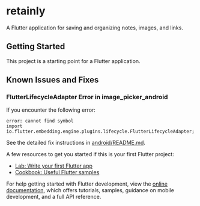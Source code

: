# retainly

A Flutter application for saving and organizing notes, images, and links.

## Getting Started

This project is a starting point for a Flutter application.

## Known Issues and Fixes

### FlutterLifecycleAdapter Error in image_picker_android

If you encounter the following error:
```
error: cannot find symbol
import io.flutter.embedding.engine.plugins.lifecycle.FlutterLifecycleAdapter;
```

See the detailed fix instructions in [android/README.md](android/README.md).

A few resources to get you started if this is your first Flutter project:

- [Lab: Write your first Flutter app](https://docs.flutter.dev/get-started/codelab)
- [Cookbook: Useful Flutter samples](https://docs.flutter.dev/cookbook)

For help getting started with Flutter development, view the
[online documentation](https://docs.flutter.dev/), which offers tutorials,
samples, guidance on mobile development, and a full API reference.
